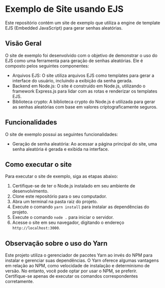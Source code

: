 # Exemplo de Site usando EJS

Este repositório contém um site de exemplo que utiliza a engine de template EJS (Embedded JavaScript) para gerar senhas aleatórias.

## Visão Geral

O site de exemplo foi desenvolvido com o objetivo de demonstrar o uso do EJS como uma ferramenta para geração de senhas aleatórias. Ele é composto pelos seguintes componentes:

- Arquivos EJS: O site utiliza arquivos EJS como templates para gerar a interface do usuário, incluindo a exibição da senha gerada.
- Backend em Node.js: O site é construído em Node.js, utilizando o framework Express.js para lidar com as rotas e renderizar os templates EJS.
- Biblioteca crypto: A biblioteca crypto do Node.js é utilizada para gerar as senhas aleatórias com base em valores criptograficamente seguros.

## Funcionalidades

O site de exemplo possui as seguintes funcionalidades:

- Geração de senha aleatória: Ao acessar a página principal do site, uma senha aleatória é gerada e exibida na interface.

## Como executar o site

Para executar o site de exemplo, siga as etapas abaixo:

1. Certifique-se de ter o Node.js instalado em seu ambiente de desenvolvimento.
2. Clone este repositório para o seu computador.
3. Abra um terminal na pasta raiz do projeto.
4. Execute o comando `yarn install` para instalar as dependências do projeto.
5. Execute o comando `node .` para iniciar o servidor.
6. Acesse o site em seu navegador, digitando o endereço `http://localhost:3000`.

## Observação sobre o uso do Yarn

Este projeto utiliza o gerenciador de pacotes Yarn ao invés do NPM para instalar e gerenciar suas dependências. O Yarn oferece algumas vantagens em relação ao NPM, como velocidade de instalação e determinismo de versão. No entanto, você pode optar por usar o NPM, se preferir. Certifique-se apenas de executar os comandos correspondentes corretamente.